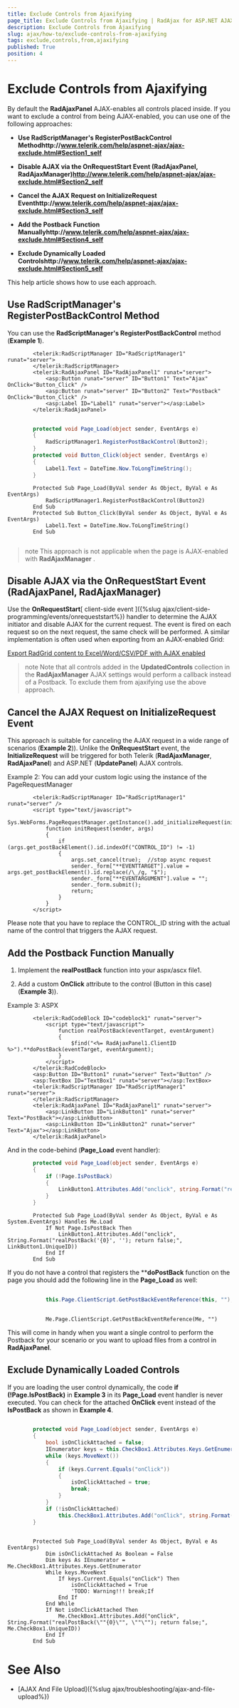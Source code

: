 ```yaml
---
title: Exclude Controls from Ajaxifying
page_title: Exclude Controls from Ajaxifying | RadAjax for ASP.NET AJAX Documentation
description: Exclude Controls from Ajaxifying
slug: ajax/how-to/exclude-controls-from-ajaxifying
tags: exclude,controls,from,ajaxifying
published: True
position: 4
---
```


# Exclude Controls from Ajaxifying



By default the **RadAjaxPanel** AJAX-enables all controls placed inside. If you want to exclude a control from being AJAX-enabled, you can use one of the following approaches:

* **Use RadScriptManager's RegisterPostBackControl Methodhttp://www.telerik.com/help/aspnet-ajax/ajax-exclude.html#Section1_self**

* **Disable AJAX via the OnRequestStart Event (RadAjaxPanel, RadAjaxManager)http://www.telerik.com/help/aspnet-ajax/ajax-exclude.html#Section2_self**

* **Cancel the AJAX Request on InitializeRequest Eventhttp://www.telerik.com/help/aspnet-ajax/ajax-exclude.html#Section3_self**

* **Add the Postback Function Manuallyhttp://www.telerik.com/help/aspnet-ajax/ajax-exclude.html#Section4_self**

* **Exclude Dynamically Loaded Controlshttp://www.telerik.com/help/aspnet-ajax/ajax-exclude.html#Section5_self**

This help article shows how to use each approach.

## Use RadScriptManager's RegisterPostBackControl Method

You can use the **RadScriptManager's RegisterPostBackControl** method (**Example 1**).

````ASPNET
	    <telerik:RadScriptManager ID="RadScriptManager1" runat="server">
	    </telerik:RadScriptManager>
	    <telerik:RadAjaxPanel ID="RadAjaxPanel1" runat="server">
	        <asp:Button runat="server" ID="Button1" Text="Ajax" OnClick="Button_Click" />
	        <asp:Button runat="server" ID="Button2" Text="Postback" OnClick="Button_Click" />
	        <asp:Label ID="Label1" runat="server"></asp:Label>
	    </telerik:RadAjaxPanel>
````





````C#
	
	    protected void Page_Load(object sender, EventArgs e)
	    {
	        RadScriptManager1.RegisterPostBackControl(Button2);
	    }
	    protected void Button_Click(object sender, EventArgs e)
	    {
	        Label1.Text = DateTime.Now.ToLongTimeString();
	    }
````
````VB.NET
	    Protected Sub Page_Load(ByVal sender As Object, ByVal e As EventArgs)
	        RadScriptManager1.RegisterPostBackControl(Button2)
	    End Sub
	    Protected Sub Button_Click(ByVal sender As Object, ByVal e As EventArgs)
	        Label1.Text = DateTime.Now.ToLongTimeString()
	    End Sub
	
````


>note This approach is not applicable when the page is AJAX-enabled with **RadAjaxManager** .
>


## Disable AJAX via the OnRequestStart Event (RadAjaxPanel, RadAjaxManager)

Use the **OnRequestStart**[ client-side event ]({%slug ajax/client-side-programming/events/onrequeststart%}) handler to determine the AJAX initiator and disable AJAX for the current request. The event is fired on each request so on the next request, the same check will be performed. A similar implementation is often used when exporting from an AJAX-enabled Grid:

[Export RadGrid content to Excel/Word/CSV/PDF with AJAX enabled](http://www.telerik.com/support/code-library/export-radgrid-content-to-excel-word-csv-pdf-with-ajax-enabled)

>note Note that all controls added in the **UpdatedControls** collection in the **RadAjaxManager** AJAX settings would perform a callback instead of a Postback. To exclude them from ajaxifying use the above approach.
>


## Cancel the AJAX Request on InitializeRequest Event

This approach is suitable for canceling the AJAX request in a wide range of scenarios (**Example 2**)). Unlike the **OnRequestStart** event, the **InitializeRequest** will be triggered for both Telerik (**RadAjaxManager**, **RadAjaxPanel**) and ASP.NET (**UpdatePanel**) AJAX controls.

Example 2: You can add your custom logic using the instance of the PageRequestManager

````ASPNET
	    <telerik:RadScriptManager ID="RadScriptManager1" runat="server" />
		<script type="text/javascript">
			Sys.WebForms.PageRequestManager.getInstance().add_initializeRequest(initRequest);
			function initRequest(sender, args)
			{
			    if (args.get_postBackElement().id.indexOf("CONTROL_ID") != -1)
			    {
			        args.set_cancel(true);  //stop async request
			        sender._form["**EVENTTARGET"].value = args.get_postBackElement().id.replace(/\_/g, "$");
			        sender._form["**EVENTARGUMENT"].value = "";
			        sender._form.submit();
			        return;
			    }
			}
		</script>
````



Please note that you have to replace the CONTROL_ID string with the actual name of the control that triggers the AJAX request.

## Add the Postback Function Manually

1. Implement the **realPostBack** function into your aspx/ascx file1.

1. Add a custom **OnClick** attribute to the control (Button in this case)(**Example 3**)).

Example 3: ASPX

````ASPNET
	    <telerik:RadCodeBlock ID="codeblock1" runat="server">
	        <script type="text/javascript">
	            function realPostBack(eventTarget, eventArgument)
	            {
	                $find("<%= RadAjaxPanel1.ClientID %>").**doPostBack(eventTarget, eventArgument);
	            }
	        </script>
	    </telerik:RadCodeBlock>
	    <asp:Button ID="Button1" runat="server" Text="Button" />
	    <asp:TextBox ID="TextBox1" runat="server"></asp:TextBox>
	    <telerik:RadScriptManager ID="RadScriptManager1" runat="server">
	    </telerik:RadScriptManager>
	    <telerik:RadAjaxPanel ID="RadAjaxPanel1" runat="server">
	        <asp:LinkButton ID="LinkButton1" runat="server" Text="PostBack"></asp:LinkButton>
	        <asp:LinkButton ID="LinkButton2" runat="server" Text="Ajax"></asp:LinkButton>
	    </telerik:RadAjaxPanel>
````



And in the code-behind (**Page_Load** event handler):



````C#
	    protected void Page_Load(object sender, EventArgs e)
	    {
	        if (!Page.IsPostBack)
	        {
	            LinkButton1.Attributes.Add("onclick", string.Format("realPostBack(\"{0}\", \"\"); return false;", LinkButton1.UniqueID));
	        }
	    }
````
````VB.NET
	    Protected Sub Page_Load(ByVal sender As Object, ByVal e As System.EventArgs) Handles Me.Load
	        If Not Page.IsPostBack Then
	            LinkButton1.Attributes.Add("onclick", String.Format("realPostBack('{0}', ''); return false;", LinkButton1.UniqueID))
	        End If
	    End Sub
````


If you do not have a control that registers the ****doPostBack** function on the page you should add the following line in the **Page_Load** as well:



````C#
	
	        this.Page.ClientScript.GetPostBackEventReference(this, "");
	
````
````VB.NET
	        Me.Page.ClientScript.GetPostBackEventReference(Me, "")
````


This will come in handy when you want a single control to perform the Postback for your scenario or you want to upload files from a control in **RadAjaxPanel**.

## Exclude Dynamically Loaded Controls

If you are loading the user control dynamically, the code **if (!Page.IsPostBack)** in **Example 3** in its **Page_Load** event handler is never executed. You can check for the attached **OnClick** event instead of the **IsPostBack** as shown in **Example 4**.



````C#
	
	    protected void Page_Load(object sender, EventArgs e)
	    {
	        bool isOnClickAttached = false;
	        IEnumerator keys = this.CheckBox1.Attributes.Keys.GetEnumerator();
	        while (keys.MoveNext())
	        {
	            if (keys.Current.Equals("onClick"))
	            {
	                isOnClickAttached = true;
	                break;
	            }
	        }
	        if (!isOnClickAttached)
	            this.CheckBox1.Attributes.Add("onClick", string.Format("realPostBack(\"{0}\", \"\"); return false;", this.CheckBox1.UniqueID));
	    }
	
````
````VB.NET
	    Protected Sub Page_Load(ByVal sender As Object, ByVal e As EventArgs)
	        Dim isOnClickAttached As Boolean = False
	        Dim keys As IEnumerator = Me.CheckBox1.Attributes.Keys.GetEnumerator
	        While keys.MoveNext
	            If keys.Current.Equals("onClick") Then
	                isOnClickAttached = True
	                'TODO: Warning!!! break;If
	            End If
	        End While
	        If Not isOnClickAttached Then
	            Me.CheckBox1.Attributes.Add("onClick", String.Format("realPostBack(\""{0}\"", \""\""); return false;", Me.CheckBox1.UniqueID))
	        End If
	    End Sub
````


# See Also

 * [AJAX And File Upload]({%slug ajax/troubleshooting/ajax-and-file-upload%})
